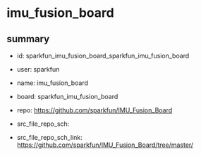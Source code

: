 # imu_fusion_board
 
## summary 
* id: sparkfun_imu_fusion_board_sparkfun_imu_fusion_board
* user: sparkfun
* name: imu_fusion_board
* board: sparkfun_imu_fusion_board
* repo: https://github.com/sparkfun/IMU_Fusion_Board



* src_file_repo_sch: 
* src_file_repo_sch_link: https://github.com/sparkfun/IMU_Fusion_Board/tree/master/




